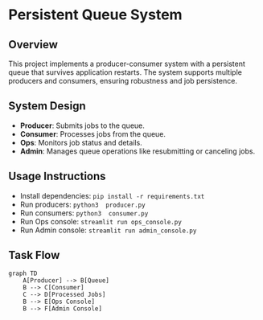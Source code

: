 # Persistent Queue System

## Overview
This project implements a producer-consumer system with a persistent queue that survives application restarts. The system supports multiple producers and consumers, ensuring robustness and job persistence.

## System Design
- **Producer**: Submits jobs to the queue.
- **Consumer**: Processes jobs from the queue.
- **Ops**: Monitors job status and details.
- **Admin**: Manages queue operations like resubmitting or canceling jobs.

## Usage Instructions
- Install dependencies: `pip install -r requirements.txt`
- Run producers: `python3  producer.py`
- Run consumers: `python3  consumer.py`
- Run Ops console: `streamlit run ops_console.py`
- Run Admin console: `streamlit run admin_console.py`

## Task Flow
```mermaid
graph TD
    A[Producer] --> B[Queue]
    B --> C[Consumer]
    C --> D[Processed Jobs]
    B --> E[Ops Console]
    B --> F[Admin Console]